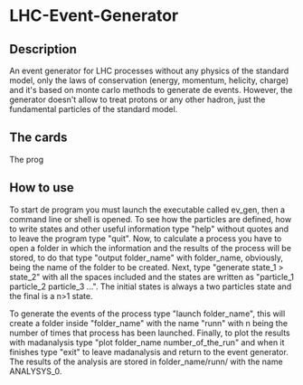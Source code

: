 # LHC-Event-Generator

## Description 

An event generator for LHC processes without any physics of the standard model, only the laws of conservation (energy, momentum, helicity, charge) and it's based on monte carlo methods to generate de events. However, the generator doesn't allow to treat protons or any other hadron, just the fundamental particles of the standard model.

## The cards

The prog

## How to use

To start de program you must launch the executable called ev_gen, then a command line or shell is opened. To see how the particles are defined, how to write states and other useful information type "help" without quotes and to leave the program type "quit". Now, to calculate a process you have to open a folder in which the information and the results of the process will be stored, to do that type "output folder_name" with folder_name, obviously, being the name of the folder to be created. Next, type "generate state_1 > state_2" with all the spaces included and the states are written as "particle_1 particle_2 particle_3 ...". The initial states is always a two particles state and the final is a n>1 state. 

To generate the events of the process type "launch folder_name", this will create a folder inside "folder_name" with the name "runn" with n being the number of times that process has been launched. Finally, to plot the results with madanalysis type "plot folder_name number_of_the_run" and when it finishes type "exit" to leave madanalysis and return to the event generator. The results of the analysis are stored in folder_name/runn/ with the name ANALYSYS_0.

